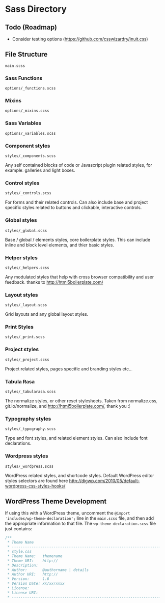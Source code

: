 # Sass Directory

## Todo (Roadmap)

- Consider testing options (https://github.com/csswizardry/inuit.css)

## File Structure

`main.scss`

### Sass Functions
`options/_functions.scss`

### Mixins
`options/_mixins.scss`

### Sass Variables
`options/_variables.scss`

### Component styles
`styles/_components.scss`

Any self contained blocks of code or Javascript plugin related styles, for example: galleries and light boxes.

### Control styles
`styles/_controls.scss`

For forms and their related controls. Can also include base and project specific styles related to buttons and clickable, interactive controls.

### Global styles
`styles/_global.scss`

Base / global / elements styles, core boilerplate styles. This can include inline and block level elements, and thier basic styles.

### Helper styles
`styles/_helpers.scss`

Any modulated styles that help with cross browser compatibility and user feedback. thanks to http://html5boilerplate.com/

### Layout styles
`styles/_layout.scss`

Grid layouts and any global layout styles.

### Print Styles
`styles/_print.scss`

### Project styles
`styles/_project.scss`

Project related styles, pages specific and branding styles etc...

### Tabula Rasa
`styles/_tabularasa.scss`

The normalize styles, or other reset stylesheets. Taken from normalize.css, git.io/normalize, and http://html5boilerplate.com/, thank you :)

### Typography styles
`styles/_typography.scss`

Type and font styles, and related element styles. Can also include font declarations.

### Wordpress styles
`styles/_wordpress.scss`

WordPress related styles, and shortcode styles.	Default WordPress editor styles selectors are	found here http://digwp.com/2010/05/default-wordpress-css-styles-hooks/

## WordPress Theme Development
If using this with a WordPress theme, uncomment the `@import 'includes/wp-theme-declaration';` line in the `main.scss` file, and then add the appropriate information to that file. The `wp-theme-declaration.scss` file just contains:
```css
/**
 * Theme Name
 * ------------------------------------------------------------------------
 * style.css
 * Theme Name:   themename
 * Theme URI:    http://
 * Description:
 * Author:       @authorname | details
 * Author URI:   http://
 * Version:      1.0
 * Version Date: xx/xx/xxxx
 * License:
 * License URI:
 * ------------------------------------------------------------------------ */
```
